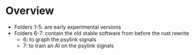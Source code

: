 # Overview

- Folders 1-5: are early experimental versions
- Folders 6-7: contain the old stable software from before the rust rewrite
    - 6: to graph the psylink signals
    - 7: to train an AI on the psylink signals
